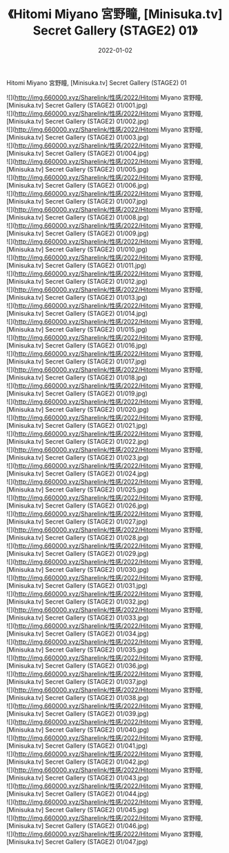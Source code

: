 ﻿---
layout: post
title:  《Hitomi Miyano 宮野瞳, [Minisuka.tv] Secret Gallery (STAGE2) 01》
date:   2022-01-02
img: http://img.660000.xyz/Sharelink/性感/2022/Hitomi Miyano 宮野瞳, [Minisuka.tv] Secret Gallery (STAGE2) 01/000.jpg
categories: [美女, 清纯, 唯美]
---

Hitomi Miyano 宮野瞳, [Minisuka.tv] Secret Gallery (STAGE2) 01

  ![](http://img.660000.xyz/Sharelink/性感/2022/Hitomi Miyano 宮野瞳, [Minisuka.tv] Secret Gallery (STAGE2) 01/001.jpg) <br> ![](http://img.660000.xyz/Sharelink/性感/2022/Hitomi Miyano 宮野瞳, [Minisuka.tv] Secret Gallery (STAGE2) 01/002.jpg) <br> ![](http://img.660000.xyz/Sharelink/性感/2022/Hitomi Miyano 宮野瞳, [Minisuka.tv] Secret Gallery (STAGE2) 01/003.jpg) <br> ![](http://img.660000.xyz/Sharelink/性感/2022/Hitomi Miyano 宮野瞳, [Minisuka.tv] Secret Gallery (STAGE2) 01/004.jpg) <br> ![](http://img.660000.xyz/Sharelink/性感/2022/Hitomi Miyano 宮野瞳, [Minisuka.tv] Secret Gallery (STAGE2) 01/005.jpg) <br> ![](http://img.660000.xyz/Sharelink/性感/2022/Hitomi Miyano 宮野瞳, [Minisuka.tv] Secret Gallery (STAGE2) 01/006.jpg) <br> ![](http://img.660000.xyz/Sharelink/性感/2022/Hitomi Miyano 宮野瞳, [Minisuka.tv] Secret Gallery (STAGE2) 01/007.jpg) <br> ![](http://img.660000.xyz/Sharelink/性感/2022/Hitomi Miyano 宮野瞳, [Minisuka.tv] Secret Gallery (STAGE2) 01/008.jpg) <br> ![](http://img.660000.xyz/Sharelink/性感/2022/Hitomi Miyano 宮野瞳, [Minisuka.tv] Secret Gallery (STAGE2) 01/009.jpg) <br> ![](http://img.660000.xyz/Sharelink/性感/2022/Hitomi Miyano 宮野瞳, [Minisuka.tv] Secret Gallery (STAGE2) 01/010.jpg) <br> ![](http://img.660000.xyz/Sharelink/性感/2022/Hitomi Miyano 宮野瞳, [Minisuka.tv] Secret Gallery (STAGE2) 01/011.jpg) <br> ![](http://img.660000.xyz/Sharelink/性感/2022/Hitomi Miyano 宮野瞳, [Minisuka.tv] Secret Gallery (STAGE2) 01/012.jpg) <br> ![](http://img.660000.xyz/Sharelink/性感/2022/Hitomi Miyano 宮野瞳, [Minisuka.tv] Secret Gallery (STAGE2) 01/013.jpg) <br> ![](http://img.660000.xyz/Sharelink/性感/2022/Hitomi Miyano 宮野瞳, [Minisuka.tv] Secret Gallery (STAGE2) 01/014.jpg) <br> ![](http://img.660000.xyz/Sharelink/性感/2022/Hitomi Miyano 宮野瞳, [Minisuka.tv] Secret Gallery (STAGE2) 01/015.jpg) <br> ![](http://img.660000.xyz/Sharelink/性感/2022/Hitomi Miyano 宮野瞳, [Minisuka.tv] Secret Gallery (STAGE2) 01/016.jpg) <br> ![](http://img.660000.xyz/Sharelink/性感/2022/Hitomi Miyano 宮野瞳, [Minisuka.tv] Secret Gallery (STAGE2) 01/017.jpg) <br> ![](http://img.660000.xyz/Sharelink/性感/2022/Hitomi Miyano 宮野瞳, [Minisuka.tv] Secret Gallery (STAGE2) 01/018.jpg) <br> ![](http://img.660000.xyz/Sharelink/性感/2022/Hitomi Miyano 宮野瞳, [Minisuka.tv] Secret Gallery (STAGE2) 01/019.jpg) <br> ![](http://img.660000.xyz/Sharelink/性感/2022/Hitomi Miyano 宮野瞳, [Minisuka.tv] Secret Gallery (STAGE2) 01/020.jpg) <br> ![](http://img.660000.xyz/Sharelink/性感/2022/Hitomi Miyano 宮野瞳, [Minisuka.tv] Secret Gallery (STAGE2) 01/021.jpg) <br> ![](http://img.660000.xyz/Sharelink/性感/2022/Hitomi Miyano 宮野瞳, [Minisuka.tv] Secret Gallery (STAGE2) 01/022.jpg) <br> ![](http://img.660000.xyz/Sharelink/性感/2022/Hitomi Miyano 宮野瞳, [Minisuka.tv] Secret Gallery (STAGE2) 01/023.jpg) <br> ![](http://img.660000.xyz/Sharelink/性感/2022/Hitomi Miyano 宮野瞳, [Minisuka.tv] Secret Gallery (STAGE2) 01/024.jpg) <br> ![](http://img.660000.xyz/Sharelink/性感/2022/Hitomi Miyano 宮野瞳, [Minisuka.tv] Secret Gallery (STAGE2) 01/025.jpg) <br> ![](http://img.660000.xyz/Sharelink/性感/2022/Hitomi Miyano 宮野瞳, [Minisuka.tv] Secret Gallery (STAGE2) 01/026.jpg) <br> ![](http://img.660000.xyz/Sharelink/性感/2022/Hitomi Miyano 宮野瞳, [Minisuka.tv] Secret Gallery (STAGE2) 01/027.jpg) <br> ![](http://img.660000.xyz/Sharelink/性感/2022/Hitomi Miyano 宮野瞳, [Minisuka.tv] Secret Gallery (STAGE2) 01/028.jpg) <br> ![](http://img.660000.xyz/Sharelink/性感/2022/Hitomi Miyano 宮野瞳, [Minisuka.tv] Secret Gallery (STAGE2) 01/029.jpg) <br> ![](http://img.660000.xyz/Sharelink/性感/2022/Hitomi Miyano 宮野瞳, [Minisuka.tv] Secret Gallery (STAGE2) 01/030.jpg) <br> ![](http://img.660000.xyz/Sharelink/性感/2022/Hitomi Miyano 宮野瞳, [Minisuka.tv] Secret Gallery (STAGE2) 01/031.jpg) <br> ![](http://img.660000.xyz/Sharelink/性感/2022/Hitomi Miyano 宮野瞳, [Minisuka.tv] Secret Gallery (STAGE2) 01/032.jpg) <br> ![](http://img.660000.xyz/Sharelink/性感/2022/Hitomi Miyano 宮野瞳, [Minisuka.tv] Secret Gallery (STAGE2) 01/033.jpg) <br> ![](http://img.660000.xyz/Sharelink/性感/2022/Hitomi Miyano 宮野瞳, [Minisuka.tv] Secret Gallery (STAGE2) 01/034.jpg) <br> ![](http://img.660000.xyz/Sharelink/性感/2022/Hitomi Miyano 宮野瞳, [Minisuka.tv] Secret Gallery (STAGE2) 01/035.jpg) <br> ![](http://img.660000.xyz/Sharelink/性感/2022/Hitomi Miyano 宮野瞳, [Minisuka.tv] Secret Gallery (STAGE2) 01/036.jpg) <br> ![](http://img.660000.xyz/Sharelink/性感/2022/Hitomi Miyano 宮野瞳, [Minisuka.tv] Secret Gallery (STAGE2) 01/037.jpg) <br> ![](http://img.660000.xyz/Sharelink/性感/2022/Hitomi Miyano 宮野瞳, [Minisuka.tv] Secret Gallery (STAGE2) 01/038.jpg) <br> ![](http://img.660000.xyz/Sharelink/性感/2022/Hitomi Miyano 宮野瞳, [Minisuka.tv] Secret Gallery (STAGE2) 01/039.jpg) <br> ![](http://img.660000.xyz/Sharelink/性感/2022/Hitomi Miyano 宮野瞳, [Minisuka.tv] Secret Gallery (STAGE2) 01/040.jpg) <br> ![](http://img.660000.xyz/Sharelink/性感/2022/Hitomi Miyano 宮野瞳, [Minisuka.tv] Secret Gallery (STAGE2) 01/041.jpg) <br> ![](http://img.660000.xyz/Sharelink/性感/2022/Hitomi Miyano 宮野瞳, [Minisuka.tv] Secret Gallery (STAGE2) 01/042.jpg) <br> ![](http://img.660000.xyz/Sharelink/性感/2022/Hitomi Miyano 宮野瞳, [Minisuka.tv] Secret Gallery (STAGE2) 01/043.jpg) <br> ![](http://img.660000.xyz/Sharelink/性感/2022/Hitomi Miyano 宮野瞳, [Minisuka.tv] Secret Gallery (STAGE2) 01/044.jpg) <br> ![](http://img.660000.xyz/Sharelink/性感/2022/Hitomi Miyano 宮野瞳, [Minisuka.tv] Secret Gallery (STAGE2) 01/045.jpg) <br> ![](http://img.660000.xyz/Sharelink/性感/2022/Hitomi Miyano 宮野瞳, [Minisuka.tv] Secret Gallery (STAGE2) 01/046.jpg) <br> ![](http://img.660000.xyz/Sharelink/性感/2022/Hitomi Miyano 宮野瞳, [Minisuka.tv] Secret Gallery (STAGE2) 01/047.jpg) <br>